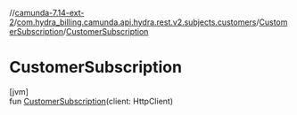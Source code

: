 //[camunda-7.14-ext-2](../../../index.md)/[com.hydra_billing.camunda.api.hydra.rest.v2.subjects.customers](../index.md)/[CustomerSubscription](index.md)/[CustomerSubscription](-customer-subscription.md)

# CustomerSubscription

[jvm]\
fun [CustomerSubscription](-customer-subscription.md)(client: HttpClient)

